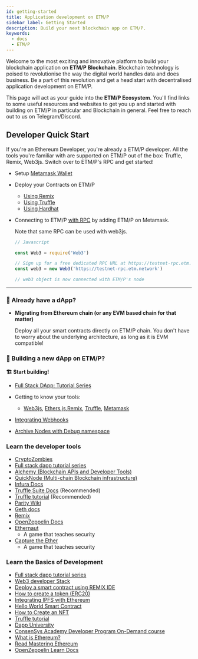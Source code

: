 ```yaml
---
id: getting-started
title: Application development on ETM/P
sidebar_label: Getting Started
description: Build your next blockchain app on ETM/P.
keywords:
  - docs
  - ETM/P
---
```


Welcome to the most exciting and innovative platform to build your blockchain application on **ETM/P Blockchain**. Blockchain technology is poised to revolutionise the way the digital world handles data and does business. Be a part of this revolution and get a head start with decentralised application development on ETM/P.

This page will act as your guide into the **ETM/P Ecosystem**. You'll find links to some useful resources and websites to get you up and started with building on ETM/P in particular and Blockchain in general. Feel free to reach out to us on Telegram/Discord.

## **Developer Quick Start**

If you're an Ethereum Developer, you're already a ETM/P developer.
All the tools you're familiar with are supported on ETM/P out of the box: Truffle, Remix, Web3js.
Switch over to ETM/P's RPC and get started!

- Setup [Metamask Wallet](/docs/develop/metamask/overview)

- Deploy your Contracts on ETM/P
    
    - [Using Remix](/docs/develop/remix)
    - [Using Truffle](/docs/develop/truffle)
    - [Using Hardhat](/docs/develop/hardhat)
    
- Connecting to ETM/P [with RPC](https://etm.network/docs/develop/metamask/config-etmp-on-metamask) by adding ETM/P on Metamask.

  Note that same RPC can be used with web3js.

    ```jsx
    // Javascript
  
    const Web3 = require('Web3')
  
    // Sign up for a free dedicated RPC URL at https://testnet-rpc.etm.network or other hosted node providers.
    const web3 = new Web3('https://testnet-rpc.etm.network')
  
    // web3 object is now connected with ETM/P's node
    ```

---

### **🦕 Already have a dApp?**

- **Migrating from Ethereum chain (or any EVM based chain for that matter)**

    Deploy all your smart contracts directly on ETM/P chain. You don't have to worry about the underlying architecture, as long as it is EVM compatible!


### **🌱 Building a new dApp on ETM/P?**

**🏗️ Start building!**

- [Full Stack DApp: Tutorial Series](https://kauri.io/full-stack-dapp-tutorial-series/5b8e401ee727370001c942e3/c)
- Getting to know your tools:

    - [Web3js](https://www.dappuniversity.com/articles/web3-js-intro), [Ethers.js](https://docs.ethers.io/v5/),[Remix](https://etm.network/docs/develop/remix/), [Truffle](https://etm.network/docs/develop/truffle), [Metamask](/docs/develop/metamask/overview)
- [Integrating Webhooks](https://docs.alchemy.com/alchemy/guides/v2-alchemy-notify)
- [Archive Nodes with Debug namespace](https://www.quicknode.com/chains/matic?utm_source=etmp_docs&utm_campaign=ploygon_docs_contract_guide)

### **Learn the developer tools**

- [CryptoZombies](https://cryptozombies.io/)
- [Full stack dapp tutorial series](https://kauri.io/#collections/Full%20Stack%20dApp%20Tutorial%20Series/full-stack-dapp-tutorial-series-intro/)
- [Alchemy (Blockchain APIs and Developer Tools)](https://alchemy.com/?a=etmp-docs)
- [QuickNode (Multi-chain Blockchain infrastructure)](https://www.quicknode.com/docs/etmp?utm_source=etmp_docs&utm_campaign=ploygon_docs_contract_guide)
- [Infura Docs](https://infura.io/docs)
- [Truffle Suite Docs](https://www.trufflesuite.com/docs) (Recommended)
- [Truffle tutorial](https://www.trufflesuite.com/tutorial) (Recommended)
- [Parity Wiki](https://openethereum.github.io/)
- [Geth docs](https://geth.ethereum.org/)
- [Remix](https://remix.ethereum.org/)
- [OpenZeppelin Docs](https://docs.openzeppelin.com/)
- [Ethernaut](https://ethernaut.openzeppelin.com/)
    - A game that teaches security
- [Capture the Ether](https://capturetheether.com/)
    - A game that teaches security

### **Learn the Basics of Development**

- [Full stack dapp tutorial series](https://kauri.io/#collections/Full%20Stack%20dApp%20Tutorial%20Series/full-stack-dapp-tutorial-series-intro/)
- [Web3 developer Stack](https://www.quicknode.com/guides/web3-sdks)
- [Deploy a smart contract using REMIX IDE](https://www.quicknode.com/guides/solidity/)
- [How to create a token (ERC20)](https://www.quicknode.com/guides/solidity/how-to-create-and-deploy-an-erc20-token)
- [Integrating IPFS with Ethereum](https://www.quicknode.com/guides/web3-sdks/how-to-integrate-ipfs-with-ethereum)
- [Hello World Smart Contract](https://docs.alchemy.com/alchemy/tutorials/hello-world-smart-contract)
- [How to Create an NFT](https://docs.alchemy.com/alchemy/tutorials/how-to-create-an-nft)
- [Truffle tutorial](https://www.trufflesuite.com/tutorial)
- [Dapp University](https://www.youtube.com/channel/UCY0xL8V6NzzFcwzHCgB8orQ)
- [ConsenSys Academy Developer Program On-Demand course](https://consensys.net/academy/ondemand/)
- [What is Ethereum?](https://blockgeeks.com/guides/ethereum/)
- [Read Mastering Ethereum](https://github.com/ethereumbook/ethereumbook)
- [OpenZeppelin Learn Docs](https://docs.openzeppelin.com/learn/)
